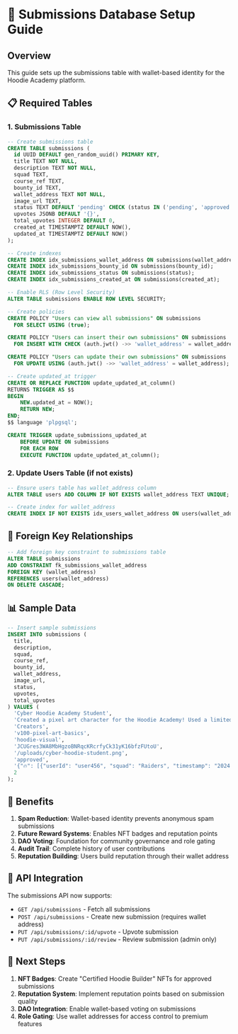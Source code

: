 # 🎯 Submissions Database Setup Guide

## Overview

This guide sets up the submissions table with wallet-based identity for the Hoodie Academy platform.

## 📋 Required Tables

### 1. Submissions Table

```sql
-- Create submissions table
CREATE TABLE submissions (
  id UUID DEFAULT gen_random_uuid() PRIMARY KEY,
  title TEXT NOT NULL,
  description TEXT NOT NULL,
  squad TEXT,
  course_ref TEXT,
  bounty_id TEXT,
  wallet_address TEXT NOT NULL,
  image_url TEXT,
  status TEXT DEFAULT 'pending' CHECK (status IN ('pending', 'approved', 'rejected')),
  upvotes JSONB DEFAULT '{}',
  total_upvotes INTEGER DEFAULT 0,
  created_at TIMESTAMPTZ DEFAULT NOW(),
  updated_at TIMESTAMPTZ DEFAULT NOW()
);

-- Create indexes
CREATE INDEX idx_submissions_wallet_address ON submissions(wallet_address);
CREATE INDEX idx_submissions_bounty_id ON submissions(bounty_id);
CREATE INDEX idx_submissions_status ON submissions(status);
CREATE INDEX idx_submissions_created_at ON submissions(created_at);

-- Enable RLS (Row Level Security)
ALTER TABLE submissions ENABLE ROW LEVEL SECURITY;

-- Create policies
CREATE POLICY "Users can view all submissions" ON submissions
  FOR SELECT USING (true);

CREATE POLICY "Users can insert their own submissions" ON submissions
  FOR INSERT WITH CHECK (auth.jwt() ->> 'wallet_address' = wallet_address);

CREATE POLICY "Users can update their own submissions" ON submissions
  FOR UPDATE USING (auth.jwt() ->> 'wallet_address' = wallet_address);

-- Create updated_at trigger
CREATE OR REPLACE FUNCTION update_updated_at_column()
RETURNS TRIGGER AS $$
BEGIN
    NEW.updated_at = NOW();
    RETURN NEW;
END;
$$ language 'plpgsql';

CREATE TRIGGER update_submissions_updated_at 
    BEFORE UPDATE ON submissions 
    FOR EACH ROW 
    EXECUTE FUNCTION update_updated_at_column();
```

### 2. Update Users Table (if not exists)

```sql
-- Ensure users table has wallet_address column
ALTER TABLE users ADD COLUMN IF NOT EXISTS wallet_address TEXT UNIQUE;

-- Create index for wallet_address
CREATE INDEX IF NOT EXISTS idx_users_wallet_address ON users(wallet_address);
```

## 🔗 Foreign Key Relationships

```sql
-- Add foreign key constraint to submissions table
ALTER TABLE submissions 
ADD CONSTRAINT fk_submissions_wallet_address 
FOREIGN KEY (wallet_address) 
REFERENCES users(wallet_address) 
ON DELETE CASCADE;
```

## 📊 Sample Data

```sql
-- Insert sample submissions
INSERT INTO submissions (
  title, 
  description, 
  squad, 
  course_ref, 
  bounty_id, 
  wallet_address, 
  image_url, 
  status, 
  upvotes, 
  total_upvotes
) VALUES (
  'Cyber Hoodie Academy Student',
  'Created a pixel art character for the Hoodie Academy! Used a limited 8-color palette with cel shading.',
  'Creators',
  'v100-pixel-art-basics',
  'hoodie-visual',
  'JCUGres3WA8MbHgzoBNRqcKRcrfyCk31yK16bfzFUtoU',
  '/uploads/cyber-hoodie-student.png',
  'approved',
  '{"🔥": [{"userId": "user456", "squad": "Raiders", "timestamp": "2024-01-15T11:00:00.000Z"}], "⭐": [{"userId": "user123", "squad": "Creators", "timestamp": "2024-01-15T11:15:00.000Z"}]}',
  2
);
```

## 🎯 Benefits

1. **Spam Reduction**: Wallet-based identity prevents anonymous spam submissions
2. **Future Reward Systems**: Enables NFT badges and reputation points
3. **DAO Voting**: Foundation for community governance and role gating
4. **Audit Trail**: Complete history of user contributions
5. **Reputation Building**: Users build reputation through their wallet address

## 🔧 API Integration

The submissions API now supports:

- `GET /api/submissions` - Fetch all submissions
- `POST /api/submissions` - Create new submission (requires wallet address)
- `PUT /api/submissions/:id/upvote` - Upvote submission
- `PUT /api/submissions/:id/review` - Review submission (admin only)

## 🚀 Next Steps

1. **NFT Badges**: Create "Certified Hoodie Builder" NFTs for approved submissions
2. **Reputation System**: Implement reputation points based on submission quality
3. **DAO Integration**: Enable wallet-based voting on submissions
4. **Role Gating**: Use wallet addresses for access control to premium features 